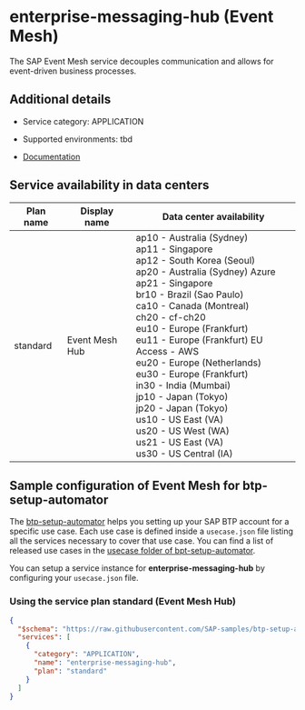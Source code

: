 # enterprise-messaging-hub (Event Mesh)

The SAP Event Mesh service decouples communication and allows for event-driven business processes.

## Additional details
- Service category: APPLICATION
- Supported environments: tbd

- [Documentation](https://help.sap.com/viewer/product/SAP_ENTERPRISE_MESSAGING/Cloud/en-US)

## Service availability in data centers

| Plan name | Display name | Data center availability  |
|------|----------------|---------------------------|
|  standard  |  Event Mesh Hub  | ap10 - Australia (Sydney)<br> ap11 - Singapore<br> ap12 - South Korea (Seoul)<br> ap20 - Australia (Sydney) Azure<br> ap21 - Singapore<br> br10 - Brazil (Sao Paulo)<br> ca10 - Canada (Montreal)<br> ch20 - cf-ch20<br> eu10 - Europe (Frankfurt)<br> eu11 - Europe (Frankfurt) EU Access - AWS<br> eu20 - Europe (Netherlands)<br> eu30 - Europe (Frankfurt)<br> in30 - India (Mumbai)<br> jp10 - Japan (Tokyo)<br> jp20 - Japan (Tokyo)<br> us10 - US East (VA)<br> us20 - US West (WA)<br> us21 - US East (VA)<br> us30 - US Central (IA)  |

## Sample configuration of **Event Mesh** for btp-setup-automator

The [btp-setup-automator](https://github.com/SAP-samples/btp-setup-automator) helps you setting up your SAP BTP account for a specific use case. Each use case is defined inside a `usecase.json` file listing all the services necessary to cover that use case. You can find a list of released use cases in the [usecase folder of bpt-setup-automator](https://github.com/SAP-samples/btp-setup-automator/tree/main/usecases).

You can setup a service instance for **enterprise-messaging-hub** by configuring your `usecase.json` file.

### Using the service plan **standard** (Event Mesh Hub)

```json
{
  "$schema": "https://raw.githubusercontent.com/SAP-samples/btp-setup-automator/main/libs/btpsa-usecase.json",
  "services": [
    {
      "category": "APPLICATION",
      "name": "enterprise-messaging-hub",
      "plan": "standard"
    }
  ]
}
```
